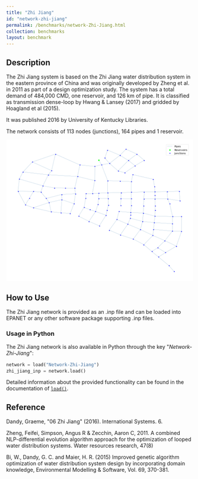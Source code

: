 ```yaml
---
title: "Zhi Jiang"
id: "network-zhi-jiang"
permalink: /benchmarks/network-Zhi-Jiang.html
collection: benchmarks
layout: benchmark
---
```



## Description

The Zhi Jiang system is based on the Zhi Jiang water distribution system in the eastern province of China and was
originally developed by Zheng et al. in 2011 as part of a design optimization study. The system has a total demand of
484,000 CMD, one reservoir, and 126 km of pipe. It is classified as transmission dense-loop by Hwang & Lansey (2017) and
gridded by Hoagland et al (2015).

It was published 2016 by University of Kentucky Libraries.

The network consists of 113 nodes (junctions), 164 pipes and 1 reservoir.

<img src="../static/benchmarks/network-zhi-jiang/zhi_jiang_plot.png"/>

## How to Use

The Zhi Jiang network is provided as an .inp file and can be loaded into EPANET or any other software package
supporting .inp files.

### Usage in Python

The Zhi Jiang network is also available in Python through the key "*Network-Zhi-Jiang*":
```python
network = load("Network-Zhi-Jiang")
zhi_jiang_inp = network.load()
```

Detailed information about the provided functionality can be found in the documentation of
[`load()`](https://water-benchmark-hub.readthedocs.io/en/stable/water_benchmark_hub.networks.html#water_benchmark_hub.networks.networks.ZhiJiang.load).


## Reference

Dandy, Graeme, "06 Zhi Jiang" (2016). International Systems. 6.
[<i class="bi bi-link"></i>](https://uknowledge.uky.edu/wdst_international/6)

Zheng, Feifei, Simpson, Angus R & Zecchin, Aaron C, 2011. A combined NLP-differential evolution algorithm approach for
the optimization of looped water distribution systems. Water resources research, 47(8)
[<i class="bi bi-link"></i>](https://doi.org/10.1029/2011WR010394)

Bi, W., Dandy, G. C. and Maier, H. R. (2015) Improved genetic algorithm optimization of water distribution system design
by incorporating domain knowledge, Environmental Modelling & Software, Vol. 69, 370-381.
[<i class="bi bi-link"></i>](https://doi.org/10.1016/j.envsoft.2014.09.010)
